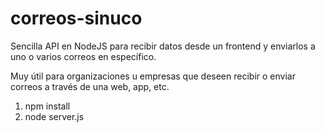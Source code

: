 # correos-sinuco

Sencilla API en NodeJS para recibir datos desde un frontend y enviarlos a uno o varios correos en específico.

Muy útil para organizaciones u empresas que deseen recibir o enviar correos a través de una web, app, etc.

1. npm install
2. node server.js
